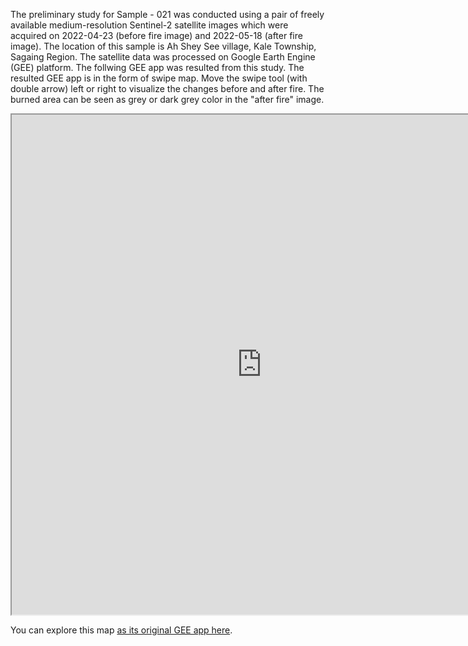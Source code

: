 The preliminary study for Sample - 021 was conducted using a pair of freely available medium-resolution Sentinel-2 satellite images which were acquired on 2022-04-23 (before fire image) and 2022-05-18 (after fire image). The location of this sample is Ah Shey See village, Kale Township, Sagaing Region. The satellite data was processed on Google Earth Engine (GEE) platform. The follwing GEE app was resulted from this study. The resulted GEE app is in the form of swipe map. Move the swipe tool (with double arrow) left or right to visualize the changes before and after fire. The burned area can be seen as grey or dark grey color in the "after fire" image. 

<iframe src="https://project-bravo.users.earthengine.app/view/burned-area-in-ah-shey-see-village-kale-township" height="800" width="800"></iframe>

You can explore this map [as its original GEE app here](https://project-bravo.users.earthengine.app/view/burned-area-in-ah-shey-see-village-kale-township).

